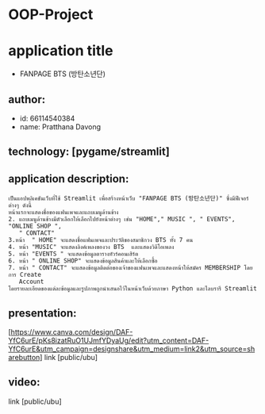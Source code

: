 # OOP-Project

# application title
  * FANPAGE BTS (방탄소년단)
## author: 
  * id: 66114540384
  * name: Pratthana  Davong
## technology: [pygame/streamlit]
## application description:
    เป็นแอปพลิเคชันเว็บที่ใช้ Streamlit เพื่อสร้างหน้าเว็บ "FANPAGE BTS (방탄소년단)" ซึ่งมีฟีเจอร์ต่างๆ ดังนี้
    หน้าแรกจะแสดงชื่อของแฟนเพจและแถบเมนูด้านข้าง
    2. แถบเมนูด้านข้างมีตัวเลือกให้เลือกไปยังหน้าต่างๆ เช่น "HOME"," MUSIC ", " EVENTS", "ONLINE SHOP ", 
       " CONTACT"
    3.หน้า  " HOME" จะแสดงชื่อแฟนเพจและประวัติของสมาชิกวง BTS ทั้ง 7 คน
    4. หน้า "MUSIC" จะแสดงลิงค์เพลงของวง BTS  และแสดงวิดีโอเพลง
    5. หน้า "EVENTS " จะแสดงข้อมูลตารางทัวร์คอนเสิร์ต
    6. หน้า " ONLINE SHOP" จะแสดงข้อมูลสินค้าและให้เลือกซื้อ
    7. หน้า " CONTACT" จะแสดงข้อมูลติดต่อของเจ้าของแฟนเพจและแสดงหน้าให้สมัคร MEMBERSHIP โดยการ Create 
       Account
    โดยรายละเอียดของแต่ละข้อมูลและรูปภาพถูกนำเสนอไว้ในหน้าเว็บด้วยภาษา Python และไลบรารี Streamlit


    

## presentation:
   [https://www.canva.com/design/DAF-YfC6urE/pKs8izatRuO1UJmfYDyaUg/edit?utm_content=DAF-YfC6urE&utm_campaign=designshare&utm_medium=link2&utm_source=sharebutton] link [public/ubu]
## video:
   link [public/ubu]


